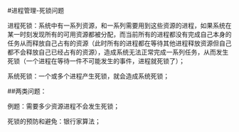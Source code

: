 #进程管理-死锁问题

进程死锁：系统中有一系列资源，和一系列需要用到这些资源的进程，如果系统在某一时刻发现所有的可用资源都被分配，而当前所有的进程都没有完成自己本身的任务从而释放自己占有的资源（此时所有的进程都在等待其他进程释放资源但自己都不会释放自己已经占有的资源），造成系统无法正常完成一系列任务，从而发生死锁（一个进程在等待一件不可能发生的事件，进程就死锁了）；

系统死锁：一个或多个进程产生死锁，就会造成系统死锁；

##两类问题：

例题：需要多少资源进程不会发生死锁；

死锁的预防和避免：银行家算法；